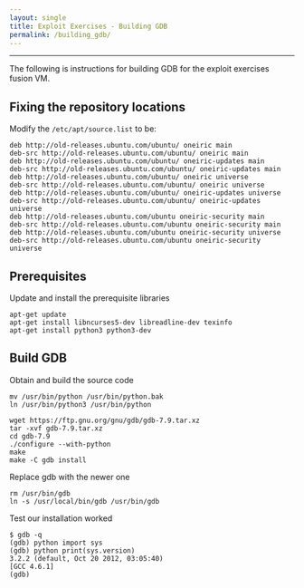 ```yaml
---
layout: single
title: Exploit Exercises - Building GDB
permalink: /building_gdb/
---
```

---

The following is instructions for building GDB for the exploit exercises fusion VM.

## Fixing the repository locations

Modify the `/etc/apt/source.list` to be:

```
deb http://old-releases.ubuntu.com/ubuntu/ oneiric main
deb-src http://old-releases.ubuntu.com/ubuntu/ oneiric main
deb http://old-releases.ubuntu.com/ubuntu/ oneiric-updates main
deb-src http://old-releases.ubuntu.com/ubuntu/ oneiric-updates main
deb http://old-releases.ubuntu.com/ubuntu/ oneiric universe
deb-src http://old-releases.ubuntu.com/ubuntu/ oneiric universe
deb http://old-releases.ubuntu.com/ubuntu/ oneiric-updates universe
deb-src http://old-releases.ubuntu.com/ubuntu/ oneiric-updates universe
deb http://old-releases.ubuntu.com/ubuntu oneiric-security main
deb-src http://old-releases.ubuntu.com/ubuntu oneiric-security main
deb http://old-releases.ubuntu.com/ubuntu oneiric-security universe
deb-src http://old-releases.ubuntu.com/ubuntu oneiric-security universe
```

## Prerequisites

Update and install the prerequisite libraries

```
apt-get update
apt-get install libncurses5-dev libreadline-dev texinfo
apt-get install python3 python3-dev
```

## Build GDB

Obtain and build the source code

```
mv /usr/bin/python /usr/bin/python.bak
ln /usr/bin/python3 /usr/bin/python

wget https://ftp.gnu.org/gnu/gdb/gdb-7.9.tar.xz
tar -xvf gdb-7.9.tar.xz
cd gdb-7.9
./configure --with-python
make
make -C gdb install
```

Replace gdb with the newer one

```
rm /usr/bin/gdb
ln -s /usr/local/bin/gdb /usr/bin/gdb
```

Test our installation worked

```
$ gdb -q
(gdb) python import sys
(gdb) python print(sys.version)
3.2.2 (default, Oct 20 2012, 03:05:40)
[GCC 4.6.1]
(gdb)
```

